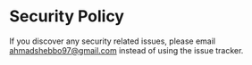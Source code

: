 # Security Policy

If you discover any security related issues, please email ahmadshebbo97@gmail.com instead of using the issue tracker.
